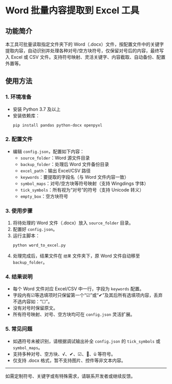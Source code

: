 # Word 批量内容提取到 Excel 工具

## 功能简介
本工具可批量读取指定文件夹下的 Word（.docx）文件，按配置文件中的关键字提取内容，自动识别并处理各种对号/空方块符号，仅保留对号后的内容，最终写入 Excel 或 CSV 文件。支持符号映射、灵活关键字、内容截取、自动备份、配置外置等。

## 使用方法

### 1. 环境准备
- 安装 Python 3.7 及以上
- 安装依赖库：
  ```bash
  pip install pandas python-docx openpyxl
  ```

### 2. 配置文件
- 编辑 `config.json`，配置如下内容：
  - `source_folder`：Word 源文件目录
  - `backup_folder`：处理后 Word 文件备份目录
  - `excel_path`：输出 Excel/CSV 路径
  - `keywords`：要提取的字段名（与 Word 文件内容一致）
  - `symbol_maps`：对号/空方块等符号映射（支持 Wingdings 字体）
  - `tick_symbols`：所有视为“对号”的符号（支持 Unicode 转义）
  - `empty_box`：空方块符号

### 3. 使用步骤
1. 将待处理的 Word 文件（.docx）放入 `source_folder` 目录。
2. 配置好 `config.json`。
3. 运行主脚本：
   ```bash
   python word_to_excel.py
   ```
4. 处理完成后，结果文件在 `结果` 文件夹下，原 Word 文件自动移至 `backup_folder`。

### 4. 结果说明
- 每个 Word 文件对应 Excel/CSV 中一行，字段为 `keywords` 配置。
- 字段内有☑等选填项时只保留第一个“☑”或“✔”及其后所有选填项内容，丢弃不选内容如：“☐”。
- 没有对号时保留原文。
- 所有符号映射、对号、空方块均可在 `config.json` 灵活扩展。

### 5. 常见问题
- 如遇符号未被识别，请根据调试输出补全 `config.json` 的 `tick_symbols` 或 `symbol_maps`。
- 支持多种对号、空方块、√、✔、☑、、ü 等符号。
- 仅支持 .docx 格式，暂不支持图片、控件等非文本内容。

---

如需定制符号、关键字或有特殊需求，请联系开发者或继续反馈。

